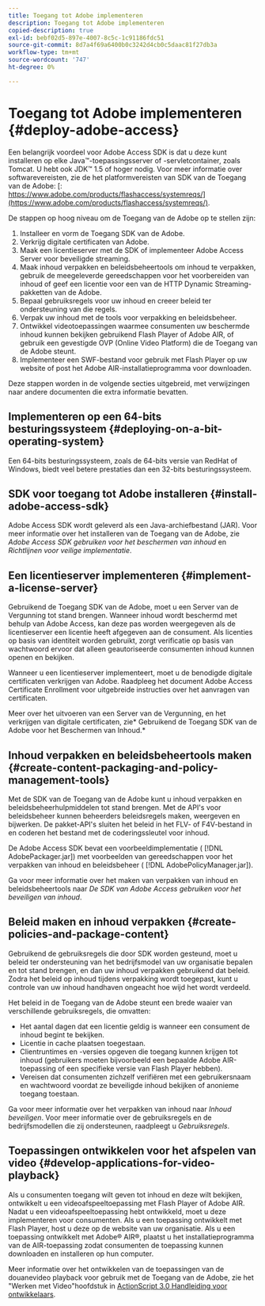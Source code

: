 ```yaml
---
title: Toegang tot Adobe implementeren
description: Toegang tot Adobe implementeren
copied-description: true
exl-id: bebf02d5-897e-4007-8c5c-1c91186fdc51
source-git-commit: 8d7a4f69a6400b0c3242d4cb0c5daac81f27db3a
workflow-type: tm+mt
source-wordcount: '747'
ht-degree: 0%

---
```


# Toegang tot Adobe implementeren {#deploy-adobe-access}

Een belangrijk voordeel voor Adobe Access SDK is dat u deze kunt installeren op elke Java™-toepassingsserver of -servletcontainer, zoals Tomcat. U hebt ook JDK™ 1.5 of hoger nodig. Voor meer informatie over softwarevereisten, zie de het platformvereisten van SDK van de Toegang van de Adobe: [: https://www.adobe.com/products/flashaccess/systemreqs/](https://www.adobe.com/products/flashaccess/systemreqs/).

De stappen op hoog niveau om de Toegang van de Adobe op te stellen zijn:

1. Installeer en vorm de Toegang SDK van de Adobe.
1. Verkrijg digitale certificaten van Adobe.
1. Maak een licentieserver met de SDK of implementeer Adobe Access Server voor beveiligde streaming.
1. Maak inhoud verpakken en beleidsbeheertools om inhoud te verpakken, gebruik de meegeleverde gereedschappen voor het voorbereiden van inhoud of geef een licentie voor een van de HTTP Dynamic Streaming-pakketten van de Adobe.
1. Bepaal gebruiksregels voor uw inhoud en creeer beleid ter ondersteuning van die regels.
1. Verpak uw inhoud met de tools voor verpakking en beleidsbeheer.
1. Ontwikkel videotoepassingen waarmee consumenten uw beschermde inhoud kunnen bekijken gebruikend Flash Player of Adobe AIR, of gebruik een gevestigde OVP (Online Video Platform) die de Toegang van de Adobe steunt.
1. Implementeer een SWF-bestand voor gebruik met Flash Player op uw website of post het Adobe AIR-installatieprogramma voor downloaden.

Deze stappen worden in de volgende secties uitgebreid, met verwijzingen naar andere documenten die extra informatie bevatten.

## Implementeren op een 64-bits besturingssysteem {#deploying-on-a-bit-operating-system}

Een 64-bits besturingssysteem, zoals de 64-bits versie van RedHat of Windows, biedt veel betere prestaties dan een 32-bits besturingssysteem.

## SDK voor toegang tot Adobe installeren {#install-adobe-access-sdk}

Adobe Access SDK wordt geleverd als een Java-archiefbestand (JAR). Voor meer informatie over het installeren van de Toegang van de Adobe, zie *Adobe Access SDK gebruiken voor het beschermen van inhoud* en *Richtlijnen voor veilige implementatie*.

## Een licentieserver implementeren {#implement-a-license-server}

Gebruikend de Toegang SDK van de Adobe, moet u een Server van de Vergunning tot stand brengen. Wanneer inhoud wordt beschermd met behulp van Adobe Access, kan deze pas worden weergegeven als de licentieserver een licentie heeft afgegeven aan de consument. Als licenties op basis van identiteit worden gebruikt, zorgt verificatie op basis van wachtwoord ervoor dat alleen geautoriseerde consumenten inhoud kunnen openen en bekijken.

Wanneer u een licentieserver implementeert, moet u de benodigde digitale certificaten verkrijgen van Adobe. Raadpleeg het document Adobe Access Certificate Enrollment voor uitgebreide instructies over het aanvragen van certificaten.

Meer over het uitvoeren van een Server van de Vergunning, en het verkrijgen van digitale certificaten, zie* Gebruikend de Toegang SDK van de Adobe voor het Beschermen van Inhoud.*

## Inhoud verpakken en beleidsbeheertools maken {#create-content-packaging-and-policy-management-tools}

Met de SDK van de Toegang van de Adobe kunt u inhoud verpakken en beleidsbeheerhulpmiddelen tot stand brengen. Met de API&#39;s voor beleidsbeheer kunnen beheerders beleidsregels maken, weergeven en bijwerken. De pakket-API&#39;s sluiten het beleid in het FLV- of F4V-bestand in en coderen het bestand met de coderingssleutel voor inhoud.

De Adobe Access SDK bevat een voorbeeldimplementatie ( [!DNL AdobePackager.jar]) met voorbeelden van gereedschappen voor het verpakken van inhoud en beleidsbeheer ( [!DNL AdobePolicyManager.jar]).

Ga voor meer informatie over het maken van verpakken van inhoud en beleidsbeheertools naar *De SDK van Adobe Access gebruiken voor het beveiligen van inhoud*.

## Beleid maken en inhoud verpakken {#create-policies-and-package-content}

Gebruikend de gebruiksregels die door SDK worden gesteund, moet u beleid ter ondersteuning van het bedrijfsmodel van uw organisatie bepalen en tot stand brengen, en dan uw inhoud verpakken gebruikend dat beleid. Zodra het beleid op inhoud tijdens verpakking wordt toegepast, kunt u controle van uw inhoud handhaven ongeacht hoe wijd het wordt verdeeld.

Het beleid in de Toegang van de Adobe steunt een brede waaier van verschillende gebruiksregels, die omvatten:

* Het aantal dagen dat een licentie geldig is wanneer een consument de inhoud begint te bekijken.
* Licentie in cache plaatsen toegestaan.
* Clientruntimes en -versies opgeven die toegang kunnen krijgen tot inhoud (gebruikers moeten bijvoorbeeld een bepaalde Adobe AIR-toepassing of een specifieke versie van Flash Player hebben).
* Vereisen dat consumenten zichzelf verifiëren met een gebruikersnaam en wachtwoord voordat ze beveiligde inhoud bekijken of anonieme toegang toestaan.

Ga voor meer informatie over het verpakken van inhoud naar *Inhoud beveiligen*. Voor meer informatie over de gebruiksregels en de bedrijfsmodellen die zij ondersteunen, raadpleegt u *Gebruiksregels*.

## Toepassingen ontwikkelen voor het afspelen van video {#develop-applications-for-video-playback}

Als u consumenten toegang wilt geven tot inhoud en deze wilt bekijken, ontwikkelt u een videoafspeeltoepassing met Flash Player of Adobe AIR. Nadat u een videoafspeeltoepassing hebt ontwikkeld, moet u deze implementeren voor consumenten. Als u een toepassing ontwikkelt met Flash Player, host u deze op de website van uw organisatie. Als u een toepassing ontwikkelt met Adobe® AIR®, plaatst u het installatieprogramma van de AIR-toepassing zodat consumenten de toepassing kunnen downloaden en installeren op hun computer.

Meer informatie over het ontwikkelen van de toepassingen van de douanevideo playback voor gebruik met de Toegang van de Adobe, zie het &quot;Werken met Video&quot;hoofdstuk in [ActionScript 3.0 Handleiding voor ontwikkelaars](https://help.adobe.com/en_US/as3/dev/WS9936fa0d5984e93b3f4f38ec1272a447844-8000.html).
